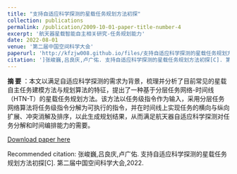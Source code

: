 ```yaml
---
title: "支持自适应科学探测的星载任务规划方法初探"
collection: publications
permalink: /publication/2009-10-01-paper-title-number-4
excerpt: '航天器星载智能自主相关研究-任务规划能力'
date: 2022-08-01
venue: '第二届中国空间科学大会'
paperurl: 'http://kfzjw008.github.io/files/支持自适应科学探测的星载任务规划方法初探-张峻巍-20210525-2-终稿-中国空间科学大会.pdf'
citation: ']张峻巍,吕良庆,卢广佑. 支持自适应科学探测的星载任务规划方法初探[C]. 第二届中国空间科学大会,2022'
---
```

**摘 要** ：本文以满足自适应科学探测的需求为背景，梳理并分析了目前常见的星载自主任务建模方法与规划算法的特征，提出了一种基于分层任务网络-时间线（HTN-T）的星载任务规划方法。该方法以任务级指令作为输入，采用分层任务网络算法将任务级指令分解为可执行的指令，并在时间线上实现任务的横向与纵向扩展、冲突消解及排序，以此生成规划结果，从而满足航天器自适应科学探测对任务分解和时间编排能力的需要。 

[Download paper here](http://kfzjw008.github.io/files/支持自适应科学探测的星载任务规划方法初探-张峻巍-20210525-2-终稿-中国空间科学大会.pdf)

Recommended citation: 张峻巍,吕良庆,卢广佑. 支持自适应科学探测的星载任务规划方法初探[C]. 第二届中国空间科学大会,2022.